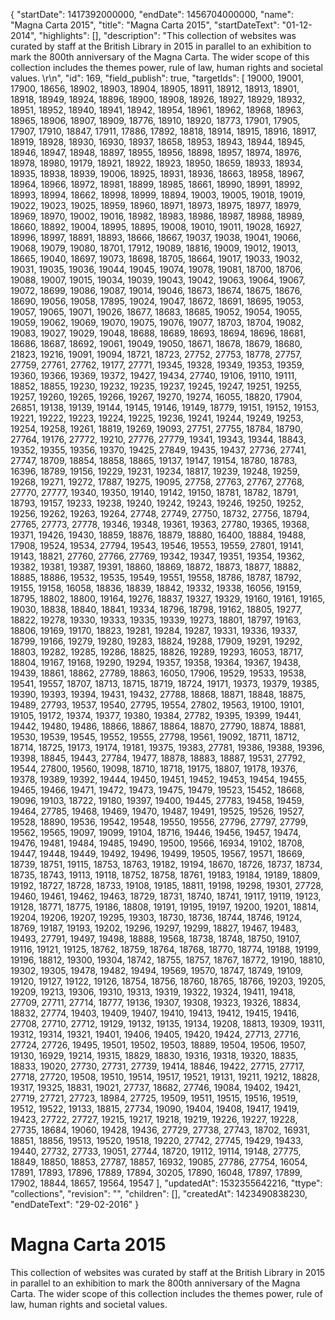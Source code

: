 {
  "startDate": 1417392000000, 
  "endDate": 1456704000000, 
  "name": "Magna Carta 2015", 
  "title": "Magna Carta 2015", 
  "startDateText": "01-12-2014", 
  "highlights": [], 
  "description": "This collection of websites was curated by staff at the British Library in 2015 in parallel to an exhibition  to mark the 800th anniversary of the Magna Carta. The wider scope of this collection includes the themes power, rule of law, human rights and societal values. \r\n", 
  "id": 169, 
  "field_publish": true, 
  "targetIds": [
    19000, 
    19001, 
    17900, 
    18656, 
    18902, 
    18903, 
    18904, 
    18905, 
    18911, 
    18912, 
    18913, 
    18901, 
    18918, 
    18949, 
    18924, 
    18896, 
    18900, 
    18908, 
    18926, 
    18927, 
    18929, 
    18932, 
    18951, 
    18952, 
    18940, 
    18941, 
    18942, 
    18954, 
    18961, 
    18962, 
    18968, 
    18963, 
    18965, 
    18906, 
    18907, 
    18909, 
    18776, 
    18910, 
    18920, 
    18773, 
    17901, 
    17905, 
    17907, 
    17910, 
    18847, 
    17911, 
    17886, 
    17892, 
    18818, 
    18914, 
    18915, 
    18916, 
    18917, 
    18919, 
    18928, 
    18930, 
    16930, 
    18937, 
    18658, 
    18953, 
    18943, 
    18944, 
    18945, 
    18946, 
    18947, 
    18948, 
    18897, 
    18955, 
    18956, 
    18898, 
    18957, 
    18974, 
    18976, 
    18978, 
    18980, 
    19179, 
    18921, 
    18922, 
    18923, 
    18950, 
    18659, 
    18933, 
    18934, 
    18935, 
    18938, 
    18939, 
    19006, 
    18925, 
    18931, 
    18936, 
    18663, 
    18958, 
    18967, 
    18964, 
    18966, 
    18972, 
    18981, 
    18899, 
    18985, 
    18661, 
    18990, 
    18991, 
    18992, 
    18993, 
    18994, 
    18662, 
    18998, 
    18999, 
    18894, 
    19003, 
    19005, 
    19018, 
    19019, 
    19022, 
    19023, 
    19025, 
    18959, 
    18960, 
    18971, 
    18973, 
    18975, 
    18977, 
    18979, 
    18969, 
    18970, 
    19002, 
    19016, 
    18982, 
    18983, 
    18986, 
    18987, 
    18988, 
    18989, 
    18660, 
    18892, 
    19004, 
    18995, 
    18895, 
    19008, 
    19010, 
    19011, 
    19028, 
    16927, 
    18996, 
    18997, 
    18891, 
    18893, 
    18666, 
    18667, 
    19037, 
    19038, 
    19041, 
    19066, 
    19068, 
    19079, 
    19080, 
    18701, 
    17912, 
    19089, 
    18816, 
    19009, 
    19012, 
    19013, 
    18665, 
    19040, 
    18697, 
    19073, 
    18698, 
    18705, 
    18664, 
    19017, 
    19033, 
    19032, 
    19031, 
    19035, 
    19036, 
    19044, 
    19045, 
    19074, 
    19078, 
    19081, 
    18700, 
    18706, 
    19088, 
    19007, 
    19015, 
    19034, 
    19039, 
    19043, 
    19042, 
    19063, 
    19064, 
    19067, 
    19072, 
    18699, 
    19086, 
    19087, 
    19014, 
    19046, 
    18673, 
    18674, 
    18675, 
    18676, 
    18690, 
    19056, 
    19058, 
    17895, 
    19024, 
    19047, 
    18672, 
    18691, 
    18695, 
    19053, 
    19057, 
    19065, 
    19071, 
    19026, 
    18677, 
    18683, 
    18685, 
    19052, 
    19054, 
    19055, 
    19059, 
    19062, 
    19069, 
    19070, 
    19075, 
    19076, 
    19077, 
    18703, 
    18704, 
    19082, 
    19083, 
    19027, 
    19029, 
    19048, 
    18688, 
    18689, 
    18693, 
    18694, 
    18696, 
    18681, 
    18686, 
    18687, 
    18692, 
    19061, 
    19049, 
    19050, 
    18671, 
    18678, 
    18679, 
    18680, 
    21823, 
    19216, 
    19091, 
    19094, 
    18721, 
    18723, 
    27752, 
    27753, 
    18778, 
    27757, 
    27759, 
    27761, 
    27762, 
    19177, 
    27771, 
    19345, 
    19328, 
    19349, 
    19353, 
    19359, 
    19360, 
    19366, 
    19369, 
    19372, 
    19427, 
    19434, 
    27740, 
    19106, 
    19110, 
    19111, 
    18852, 
    18855, 
    19230, 
    19232, 
    19235, 
    19237, 
    19245, 
    19247, 
    19251, 
    19255, 
    19257, 
    19260, 
    19265, 
    19266, 
    19267, 
    19270, 
    19274, 
    16055, 
    18820, 
    17904, 
    26851, 
    19138, 
    19139, 
    19144, 
    19145, 
    19146, 
    19149, 
    18779, 
    19151, 
    19152, 
    19153, 
    19221, 
    19222, 
    19223, 
    19224, 
    19225, 
    19236, 
    19241, 
    19244, 
    19249, 
    19253, 
    19254, 
    19258, 
    19261, 
    18819, 
    19269, 
    19093, 
    27751, 
    27755, 
    18784, 
    18790, 
    27764, 
    19176, 
    27772, 
    19210, 
    27776, 
    27779, 
    19341, 
    19343, 
    19344, 
    18843, 
    19352, 
    19355, 
    19356, 
    19370, 
    19425, 
    27849, 
    19435, 
    19437, 
    27736, 
    27741, 
    27747, 
    18709, 
    18854, 
    18858, 
    18865, 
    19137, 
    19147, 
    19154, 
    18780, 
    18783, 
    16396, 
    18789, 
    19156, 
    19229, 
    19231, 
    19234, 
    18817, 
    19239, 
    19248, 
    19259, 
    19268, 
    19271, 
    19272, 
    17887, 
    19275, 
    19095, 
    27758, 
    27763, 
    27767, 
    27768, 
    27770, 
    27777, 
    19340, 
    19350, 
    19140, 
    19142, 
    19150, 
    18781, 
    18782, 
    18791, 
    18793, 
    19157, 
    19233, 
    19238, 
    19240, 
    19242, 
    19243, 
    19246, 
    19250, 
    19252, 
    19256, 
    19262, 
    19263, 
    19264, 
    27748, 
    27749, 
    27750, 
    18732, 
    27756, 
    18794, 
    27765, 
    27773, 
    27778, 
    19346, 
    19348, 
    19361, 
    19363, 
    27780, 
    19365, 
    19368, 
    19371, 
    19426, 
    19430, 
    18859, 
    18876, 
    18879, 
    18880, 
    16400, 
    18884, 
    19488, 
    17908, 
    19524, 
    19534, 
    27794, 
    19543, 
    19546, 
    19553, 
    19559, 
    27801, 
    19141, 
    19143, 
    18821, 
    27760, 
    27766, 
    27769, 
    19342, 
    19347, 
    19351, 
    19354, 
    19362, 
    19382, 
    19381, 
    19387, 
    19391, 
    18860, 
    18869, 
    18872, 
    18873, 
    18877, 
    18882, 
    18885, 
    18886, 
    19532, 
    19535, 
    19549, 
    19551, 
    19558, 
    18786, 
    18787, 
    18792, 
    19155, 
    19158, 
    16058, 
    18836, 
    18839, 
    18842, 
    19332, 
    19338, 
    16056, 
    19159, 
    18795, 
    18802, 
    18800, 
    19164, 
    19276, 
    18837, 
    19327, 
    19329, 
    19160, 
    19161, 
    19165, 
    19030, 
    18838, 
    18840, 
    18841, 
    19334, 
    18796, 
    18798, 
    19162, 
    18805, 
    19277, 
    18822, 
    19278, 
    19330, 
    19333, 
    19335, 
    19339, 
    19273, 
    18801, 
    18797, 
    19163, 
    18806, 
    19169, 
    19170, 
    18823, 
    19281, 
    19284, 
    19287, 
    19331, 
    19336, 
    19337, 
    18799, 
    19166, 
    19279, 
    19280, 
    19283, 
    18824, 
    19288, 
    17909, 
    19291, 
    19292, 
    18803, 
    19282, 
    19285, 
    19286, 
    18825, 
    18826, 
    19289, 
    19293, 
    16053, 
    18717, 
    18804, 
    19167, 
    19168, 
    19290, 
    19294, 
    19357, 
    19358, 
    19364, 
    19367, 
    19438, 
    19439, 
    18861, 
    18862, 
    27789, 
    18863, 
    16050, 
    17906, 
    19529, 
    19533, 
    19538, 
    19541, 
    19557, 
    18707, 
    18713, 
    18715, 
    18719, 
    18724, 
    19171, 
    19373, 
    19379, 
    19385, 
    19390, 
    19393, 
    19394, 
    19431, 
    19432, 
    27788, 
    18868, 
    18871, 
    18848, 
    18875, 
    19489, 
    27793, 
    19537, 
    19540, 
    27795, 
    19554, 
    27802, 
    19563, 
    19100, 
    19101, 
    19105, 
    19172, 
    19374, 
    19377, 
    19380, 
    19384, 
    27782, 
    19395, 
    19399, 
    19441, 
    19442, 
    19480, 
    19486, 
    18866, 
    18867, 
    18864, 
    18870, 
    27790, 
    18874, 
    18881, 
    19530, 
    19539, 
    19545, 
    19552, 
    19555, 
    27798, 
    19561, 
    19092, 
    18711, 
    18712, 
    18714, 
    18725, 
    19173, 
    19174, 
    19181, 
    19375, 
    19383, 
    27781, 
    19386, 
    19388, 
    19396, 
    19398, 
    18845, 
    19443, 
    27784, 
    19477, 
    18878, 
    18883, 
    18887, 
    19531, 
    27792, 
    19544, 
    27800, 
    19560, 
    19098, 
    18710, 
    18718, 
    19175, 
    18807, 
    19178, 
    19376, 
    19378, 
    19389, 
    19392, 
    19444, 
    19450, 
    19451, 
    19452, 
    19453, 
    19454, 
    19455, 
    19465, 
    19466, 
    19471, 
    19472, 
    19473, 
    19475, 
    19479, 
    19523, 
    15452, 
    18668, 
    19096, 
    19103, 
    18722, 
    19180, 
    19397, 
    19400, 
    19445, 
    27783, 
    19458, 
    19459, 
    19464, 
    27785, 
    19468, 
    19469, 
    19470, 
    19487, 
    19491, 
    19525, 
    19526, 
    19527, 
    19528, 
    18890, 
    19536, 
    19542, 
    19548, 
    19550, 
    19556, 
    27796, 
    27797, 
    27799, 
    19562, 
    19565, 
    19097, 
    19099, 
    19104, 
    18716, 
    19446, 
    19456, 
    19457, 
    19474, 
    19476, 
    19481, 
    19484, 
    19485, 
    19490, 
    19500, 
    19566, 
    16934, 
    19102, 
    18708, 
    19447, 
    19448, 
    19449, 
    19492, 
    19496, 
    19499, 
    19505, 
    19567, 
    19571, 
    18669, 
    18739, 
    18751, 
    19115, 
    18753, 
    18763, 
    19182, 
    19194, 
    18670, 
    18726, 
    18737, 
    18734, 
    18735, 
    18743, 
    19113, 
    19118, 
    18752, 
    18758, 
    18761, 
    19183, 
    19184, 
    19189, 
    18809, 
    19192, 
    18727, 
    18728, 
    18733, 
    19108, 
    19185, 
    18811, 
    19198, 
    19298, 
    19301, 
    27728, 
    19460, 
    19461, 
    19462, 
    19463, 
    18729, 
    18731, 
    18740, 
    18741, 
    19117, 
    19119, 
    19123, 
    19128, 
    18771, 
    18775, 
    19186, 
    18808, 
    19191, 
    19195, 
    19197, 
    19200, 
    19201, 
    18814, 
    19204, 
    19206, 
    19207, 
    19295, 
    19303, 
    18730, 
    18736, 
    18744, 
    18746, 
    19124, 
    18769, 
    19187, 
    19193, 
    19202, 
    19296, 
    19297, 
    19299, 
    18827, 
    19467, 
    19483, 
    19493, 
    27791, 
    19497, 
    19498, 
    18888, 
    19568, 
    18738, 
    18748, 
    18750, 
    19107, 
    19116, 
    19121, 
    19125, 
    18762, 
    18759, 
    18764, 
    18768, 
    18770, 
    18774, 
    19188, 
    19199, 
    19196, 
    18812, 
    19300, 
    19304, 
    18742, 
    18755, 
    18757, 
    18767, 
    18772, 
    19190, 
    18810, 
    19302, 
    19305, 
    19478, 
    19482, 
    19494, 
    19569, 
    19570, 
    18747, 
    18749, 
    19109, 
    19120, 
    19127, 
    19122, 
    19126, 
    18754, 
    18756, 
    18760, 
    18765, 
    18766, 
    19203, 
    19205, 
    19209, 
    19213, 
    19306, 
    19310, 
    19313, 
    19319, 
    19322, 
    19324, 
    19411, 
    19418, 
    27709, 
    27711, 
    27714, 
    18777, 
    19136, 
    19307, 
    19308, 
    19323, 
    19326, 
    18834, 
    18832, 
    27774, 
    19403, 
    19409, 
    19407, 
    19410, 
    19413, 
    19412, 
    19415, 
    19416, 
    27708, 
    27710, 
    27712, 
    19129, 
    19132, 
    19135, 
    19134, 
    19208, 
    18813, 
    19309, 
    19311, 
    19312, 
    19314, 
    19321, 
    19401, 
    19406, 
    19405, 
    19420, 
    19424, 
    27713, 
    27716, 
    27724, 
    27726, 
    19495, 
    19501, 
    19502, 
    19503, 
    18889, 
    19504, 
    19506, 
    19507, 
    19130, 
    16929, 
    19214, 
    19315, 
    18829, 
    18830, 
    19316, 
    19318, 
    19320, 
    18835, 
    18833, 
    19020, 
    27730, 
    27731, 
    27739, 
    19414, 
    18846, 
    19422, 
    27715, 
    27717, 
    27718, 
    27720, 
    19508, 
    19510, 
    19514, 
    19517, 
    19521, 
    19131, 
    19211, 
    19212, 
    18828, 
    19317, 
    19325, 
    18831, 
    19021, 
    27737, 
    18682, 
    27746, 
    19084, 
    19402, 
    19421, 
    27719, 
    27721, 
    27723, 
    18984, 
    27725, 
    19509, 
    19511, 
    19515, 
    19516, 
    19519, 
    19512, 
    19522, 
    19133, 
    18815, 
    27734, 
    19090, 
    19404, 
    19408, 
    19417, 
    19419, 
    19423, 
    27722, 
    27727, 
    19215, 
    19217, 
    19218, 
    19219, 
    19226, 
    19227, 
    19228, 
    27735, 
    18684, 
    19060, 
    19428, 
    19436, 
    27729, 
    27738, 
    27743, 
    18702, 
    16931, 
    18851, 
    18856, 
    19513, 
    19520, 
    19518, 
    19220, 
    27742, 
    27745, 
    19429, 
    19433, 
    19440, 
    27732, 
    27733, 
    19051, 
    27744, 
    18720, 
    19112, 
    19114, 
    19148, 
    27775, 
    18849, 
    18850, 
    18853, 
    27787, 
    18857, 
    16932, 
    19085, 
    27786, 
    27754, 
    16054, 
    17891, 
    17893, 
    17896, 
    17889, 
    17894, 
    30205, 
    17890, 
    16048, 
    17897, 
    17899, 
    17902, 
    18844, 
    18657, 
    19564, 
    19547
  ], 
  "updatedAt": 1532355642216, 
  "ttype": "collections", 
  "revision": "", 
  "children": [], 
  "createdAt": 1423490838230, 
  "endDateText": "29-02-2016"
}

# Magna Carta 2015

This collection of websites was curated by staff at the British Library in 2015 in parallel to an exhibition  to mark the 800th anniversary of the Magna Carta. The wider scope of this collection includes the themes power, rule of law, human rights and societal values. 
